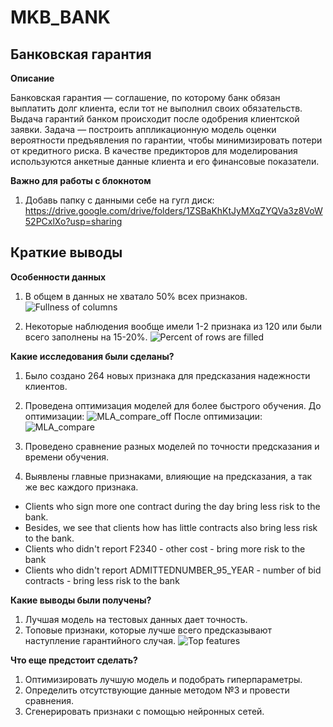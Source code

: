 # MKB_BANK

## **Банковская гарантия**

**Описание**

Банковская гарантия — соглашение, по которому банк обязан выплатить долг клиента, если тот не выполнил своих обязательств. Выдача гарантий банком происходит после одобрения клиентской заявки.
Задача — построить аппликационную модель оценки вероятности предъявления по гарантии, чтобы минимизировать потери от кредитного риска. В качестве предикторов для моделирования используются анкетные данные клиента и его финансовые показатели.

**Важно для работы с блокнотом**

1. Добавь папку с данными себе на гугл диск:
https://drive.google.com/drive/folders/1ZSBaKhKtJyMXqZYQVa3z8VoW52PCxlXo?usp=sharing

## **Краткие выводы**

**Особенности данных**

1) В общем в данных не хватало 50% всех признаков.
![Fullness of columns](https://user-images.githubusercontent.com/73111855/150682262-eb8bb886-b70b-4318-96e7-2b35c8fbb818.png)

2) Некоторые наблюдения вообще имели 1-2 признака из 120 или были всего заполнены на 15-20%.
![Percent of rows are filled](https://user-images.githubusercontent.com/73111855/150682271-0ab1e063-042c-47cb-b347-2cff75f08c17.png)

**Какие исследования были сделаны?**

1) Было создано 264 новых признака для предсказания надежности клиентов.
2) Проведена оптимизация моделей для более быстрого обучения.
До оптимизации:
![MLA_compare_off](https://user-images.githubusercontent.com/73111855/150682220-a01bc956-0223-47eb-b200-a631ac2a9826.png)
После оптимизации:
![MLA_compare](https://user-images.githubusercontent.com/73111855/150682240-5250300f-932e-4cc2-b9b4-1131c253ebcb.png)

4) Проведено сравнение разных моделей по точности предсказания и времени обучения.


6) Выявлены главные признаками, влияющие на предсказания, а так же вес каждого признака.
- Clients who sign more one contract during the day bring less risk to the bank. 
- Besides, we see that clients how has little contracts also bring less risk to the bank.
- Clients who didn't report F2340 - other cost - bring more risk to the bank
- Clients who didn't report ADMITTEDNUMBER_95_YEAR - number of bid contracts - bring less risk to the bank

**Какие выводы были получены?**

1) Лучшая модель на тестовых данных дает точность.
2) Топовые признаки, которые лучше всего предсказывают наступление гарантийного случая.
![Top features](https://user-images.githubusercontent.com/73111855/150682281-68a9ac8c-8e41-4118-9371-659f06b37519.png)

**Что еще предстоит сделать?**

1) Оптимизировать лучшую модель и подобрать гиперпараметры.
2) Определить отсутствующие данные методом №3 и провести сравнения.
3) Сгенерировать признаки с помощью нейронных сетей.

